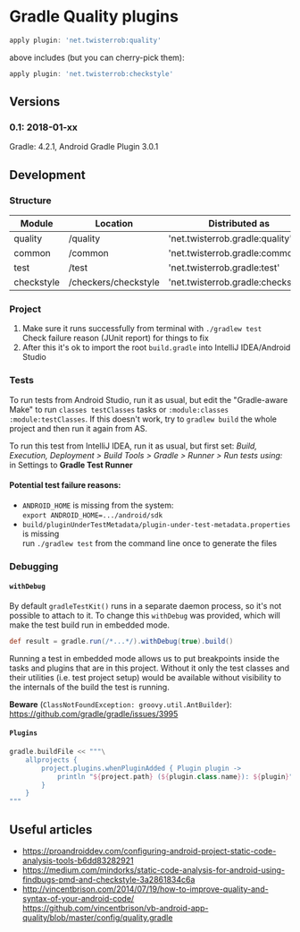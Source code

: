 # Gradle Quality plugins

```gradle
apply plugin: 'net.twisterrob:quality'
```
above includes (but you can cherry-pick them):
```gradle
apply plugin: 'net.twisterrob:checkstyle'
```


## Versions

### 0.1: 2018-01-xx
Gradle: 4.2.1, Android Gradle Plugin 3.0.1


## Development

### Structure

| Module  | Location | Distributed as | Package |
| --- | --- | --- | --- |
| quality  | /quality | 'net.twisterrob.gradle:quality' | `net.twisterrob.gradle.quality`
| common  | /common | 'net.twisterrob.gradle:common' | `net.twisterrob.gradle.common`
| test  | /test | 'net.twisterrob.gradle:test' | `net.twisterrob.gradle.test`
| checkstyle | /checkers/checkstyle | 'net.twisterrob.gradle:checkstyle' | `net.twisterrob.gradle.checkstyle`

### Project

1. Make sure it runs successfully from terminal with `./gradlew test`  
   Check failure reason (JUnit report) for things to fix
2. After this it's ok to import the root `build.gradle` into IntelliJ IDEA/Android Studio

### Tests
To run tests from Android Studio, run it as usual, but edit the "Gradle-aware Make" to run `classes testClasses` tasks or `:module:classes :module:testClasses`.
If this doesn't work, try to `gradlew build` the whole project and then run it again from AS.

To run this test from IntelliJ IDEA, run it as usual, but first set: *Build, Execution, Deployment > Build Tools > Gradle > Runner > Run tests using:* in Settings to **Gradle Test Runner**

#### Potential test failure reasons:
 * `ANDROID_HOME` is missing from the system:  
   `export ANDROID_HOME=.../android/sdk`
 * `build/pluginUnderTestMetadata/plugin-under-test-metadata.properties` is missing  
   run `./gradlew test` from the command line once to generate the files


### Debugging

#### `withDebug`
By default `gradleTestKit()` runs in a separate daemon process, so it's not possible to attach to it. To change this `withDebug` was provided, which will make the test build run in embedded mode.
```groovy
def result = gradle.run(/*...*/).withDebug(true).build()
```
Running a test in embedded mode allows us to put breakpoints inside the tasks and plugins that are in this project. Without it only the test classes and their utilities (i.e. test project setup) would be available without visibility to the internals of the build the test is running.

**Beware** (`ClassNotFoundException: groovy.util.AntBuilder`): https://github.com/gradle/gradle/issues/3995

#### `Plugins`
```groovy
gradle.buildFile << """\
	allprojects {
		project.plugins.whenPluginAdded { Plugin plugin ->
			println "${project.path} (${plugin.class.name}): ${plugin}"
		}
	}
"""
```

## Useful articles
 * https://proandroiddev.com/configuring-android-project-static-code-analysis-tools-b6dd83282921
 * https://medium.com/mindorks/static-code-analysis-for-android-using-findbugs-pmd-and-checkstyle-3a2861834c6a
 * http://vincentbrison.com/2014/07/19/how-to-improve-quality-and-syntax-of-your-android-code/  
   https://github.com/vincentbrison/vb-android-app-quality/blob/master/config/quality.gradle
